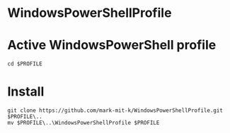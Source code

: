 # WindowsPowerShellProfile

# Active WindowsPowerShell profile 
```
cd $PROFILE
```

# Install
```
git clone https://github.com/mark-mit-k/WindowsPowerShellProfile.git $PROFILE\..
mv $PROFILE\..\WindowsPowerShellProfile $PROFILE
```
